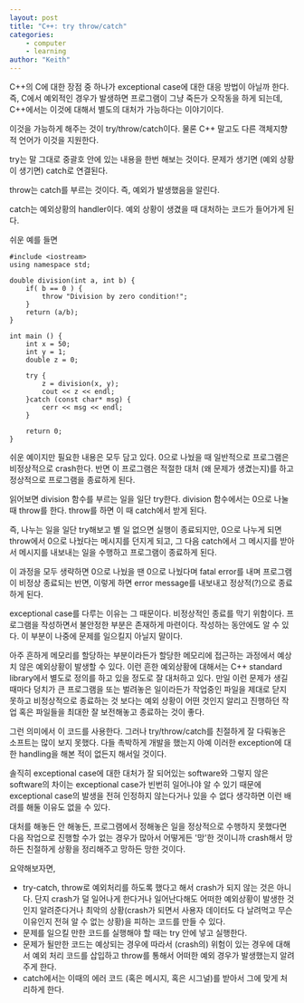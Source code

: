 ```yaml
---
layout: post
title: "C++: try throw/catch"
categories:
    - computer
    - learning
author: "Keith"
---
```


C++의 C에 대한 장점 중 하나가 exceptional case에 대한 대응 방법이 아닐까 한다. 즉, C에서 예외적인 경우가 발생하면 프로그램이 그냥 죽든가 오작동을 하게 되는데, C++에서는 이것에 대해서 별도의 대처가 가능하다는 이야기이다.

이것을 가능하게 해주는 것이 try/throw/catch이다. 물론 C++ 말고도 다른 객체지향적 언어가 이것을 지원한다.

try는 말 그대로 중괄호 안에 있는 내용을 한번 해보는 것이다. 문제가 생기면 (예외 상황이 생기면) catch로 연결된다. 

throw는 catch를 부르는 것이다. 즉, 예외가 발생했음을 알린다.

catch는 예외상황의 handler이다. 예외 상황이 생겼을 때 대처하는 코드가 들어가게 된다.

쉬운 예를 들면

```
#include <iostream>
using namespace std;

double division(int a, int b) {
    if( b == 0 ) {
        throw "Division by zero condition!";
    }
    return (a/b);
}

int main () {
    int x = 50;
    int y = 1;
    double z = 0;
    
    try {
        z = division(x, y);
        cout << z << endl;
    }catch (const char* msg) {
        cerr << msg << endl;
    }
    
    return 0;
}
```

쉬운 예이지만 필요한 내용은 모두 담고 있다. 0으로 나눴을 때 일반적으로 프로그램은 비정상적으로 crash한다. 반면 이 프로그램은 적절한 대처 (왜 문제가 생겼는지)를 하고 정상적으로 프로그램을 종료하게 된다.

읽어보면 division 함수를 부르는 일을 일단 try한다. division 함수에서는 0으로 나눌 때 throw를 한다. throw를 하면 이 때 catch에서 받게 된다. 

즉, 나누는 일을 일단 try해보고 별 일 없으면 실행이 종료되지만, 0으로 나누게 되면 throw에서 0으로 나눴다는 메시지를 던지게 되고, 그 다음 catch에서 그 메시지를 받아서 메시지를 내보내는 일을 수행하고 프로그램이 종료하게 된다. 

이 과정을 모두 생략하면 0으로 나눴을 땐 0으로 나눴다며 fatal error를 내며 프로그램이 비정상 종료되는 반면, 이렇게 하면 error message를 내보내고 정상적(?)으로 종료하게 된다. 

exceptional case를 다루는 이유는 그 때문이다. 비정상적인 종료를 막기 위함이다. 프로그램을 작성하면서 불안정한 부분은 존재하게 마련이다. 작성하는 동안에도 알 수 있다. 이 부분이 나중에 문제를 일으킬지 아닐지 말이다.

아주 흔하게 메모리를 할당하는 부분이라든가 할당한 메모리에 접근하는 과정에서 예상치 않은 예외상황이 발생할 수 있다. 이런 흔한 예외상황에 대해서는 C++ standard library에서 별도로 정의를 하고 있을 정도로 잘 대처하고 있다. 만일 이런 문제가 생길 때마다 덩치가 큰 프로그램을 또는 벌려놓은 일이라든가 작업중인 파일을 제대로 닫지 못하고 비정상적으로 종료하는 것 보다는 예외 상황이 어떤 것인지 알리고 진행하던 작업 혹은 파일들을 최대한 잘 보전해놓고 종료하는 것이 좋다. 

그런 의미에서 이 코드를 사용한다. 그러나 try/throw/catch를 친절하게 잘 다뤄놓은 소프트는 많이 보지 못했다. 다들 촉박하게 개발을 했는지 아예 이러한 exception에 대한 handling을 해본 적이 없든지 해서일 것이다. 

솔직히 exceptional case에 대한 대처가 잘 되어있는 software와 그렇지 않은 software의 차이는 exceptional case가 빈번히 일어나야 알 수 있기 때문에 exceptional case의 발생을 전혀 인정하지 않는다거나 있을 수 없다 생각하면 이런 배려를 해둘 이유도 없을 수 있다. 

대처를 해놓든 안 해놓든, 프로그램에서 정해놓은 일을 정상적으로 수행하지 못했다면 다음 작업으로 진행할 수가 없는 경우가 많아서 어떻게든 '망'한 것이니까 crash해서 망하든 친절하게 상황을 정리해주고 망하든 망한 것이다.

요약해보자면,

- try-catch, throw로 예외처리를 하도록 했다고 해서 crash가 되지 않는 것은 아니다. 단지 crash가 덜 일어나게 한다거나 일어난다해도 어떠한 예외상황이 발생한 것인지 알려준다거나 최악의 상황(crash가 되면서 사용자 데이터도 다 날려먹고 무슨 이유인지 전혀 알 수 없는 상황)을 피하는 코드를 만들 수 있다.
- 문제를 일으킬 만한 코드를 실행해야 할 때는 try 안에 넣고 실행한다.
- 문제가 될만한 코드는 예상되는 경우에 따라서 (crash의) 위험이 있는 경우에 대해서 예외 처리 코드를 삽입하고 throw를 통해서 어떠한 예외 경우가 발생했는지 알려주게 한다.
- catch에서는 이때의 에러 코드 (혹은 메시지, 혹은 시그널)를 받아서 그에 맞게 처리하게 한다.
